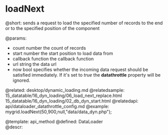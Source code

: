 loadNext
=============



@short:	sends a request to load the specified number of records to the end or to the specified position 
of the component

@params:
- count		number		the count of records
- start		number		the start position to load data from
- callback	function	the callback function
- url		string		the data url
- now		bool		specifies whether the incoming data request should be satisfied immediately. If it's set to <i>true</i> the <b>datathrottle</b> property will be ignored.


@related:
	desktop/dynamic_loading.md
@relatedsample:
	15_datatable/16_dyn_loading/06_load_next_replace.html
    15_datatable/16_dyn_loading/02_db_dyn_start.html
@relatedapi:
	api/dataloader_datathrottle_config.md
@example:
mygrid.loadNext(50,900,null,"data/data_dyn.php");

@template:	api_method
@defined:	DataLoader	
@descr:

